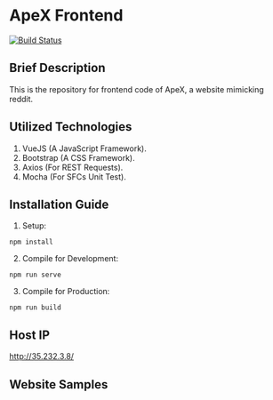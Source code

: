 # ApeX Frontend
[![Build Status](https://travis-ci.com/DarkGeekMS/ApeX-Web.svg?token=kEyZRKsdTeESZQ8KMgx8&branch=master)](https://travis-ci.com/DarkGeekMS/ApeX-Web)

## Brief Description

This is the repository for frontend code of ApeX, a website mimicking reddit.


## Utilized Technologies 

1) VueJS (A JavaScript Framework).
2) Bootstrap (A CSS Framework).
3) Axios (For REST Requests).
4) Mocha (For SFCs Unit Test).


## Installation Guide

1) Setup:
```
npm install
```
2) Compile for Development:
```
npm run serve
```
3) Compile for Production:
```
npm run build
```

## Host IP
http://35.232.3.8/

## Website Samples

<To be Added>
